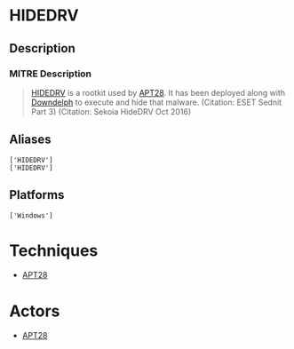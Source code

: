 
# HIDEDRV

## Description

### MITRE Description

> [HIDEDRV](https://attack.mitre.org/software/S0135) is a rootkit used by [APT28](https://attack.mitre.org/groups/G0007). It has been deployed along with [Downdelph](https://attack.mitre.org/software/S0134) to execute and hide that malware. (Citation: ESET Sednit Part 3) (Citation: Sekoia HideDRV Oct 2016)

## Aliases

```
['HIDEDRV']
['HIDEDRV']
```

## Platforms

```
['Windows']
```

# Techniques


* [APT28](../techniques/APT28.md)


# Actors


* [APT28](../actors/APT28.md)

